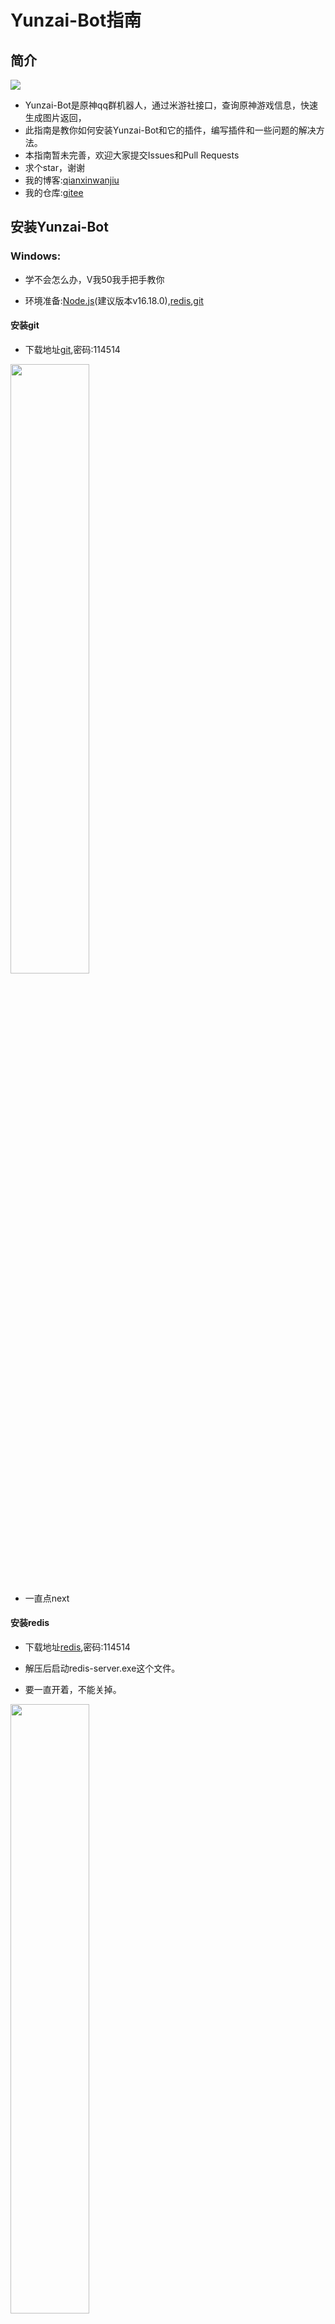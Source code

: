 # Yunzai-Bot指南

## 简介

[![](https://profile-counter.glitch.me/eihei/count.svg)](https://gitee.com/lin-zhi-xuan/eihei)
- Yunzai-Bot是原神qq群机器人，通过米游社接口，查询原神游戏信息，快速生成图片返回，
- 此指南是教你如何安装Yunzai-Bot和它的插件，编写插件和一些问题的解决方法。
- 本指南暂未完善，欢迎大家提交Issues和Pull Requests
- 求个star，谢谢
- 我的博客:[qianxinwanjiu](https://qianxinwanjiu.com/yunzai-bot-zhibei/)
- 我的仓库:[gitee](https://gitee.com/lin-zhi-xuan/eihei)

## 安装Yunzai-Bot

### Windows:

- 学不会怎么办，V我50我手把手教你

- 环境准备:[Node.js][nodejs](建议版本v16.18.0),[redis][redis],[git][git]

####  安装git

- 下载地址[git][git],密码:114514

<img src="picture/Windows/Windows-git.png" width="50%">

- 一直点next

#### 安装redis

- 下载地址[redis][redis],密码:114514

- 解压后启动redis-server.exe这个文件。

- 要一直开着，不能关掉。

<img src="picture/Windows/Windows-redis.png" width="50%">

#### 安装Yunzai-Bot本体

1. 新建一个文件夹(也可以不建)，命名随便，最好别用中文

2. 选个拉取方式:

**使用git-bash**

- 1.1 右键文件夹，选择git bash here

<img src="picture/Windows/Windows-gitbash.png" width="50%">

**使用原生自带终端**

- 2.1 进入你要安装Yunzai的文件夹

- 2.2 打开终端(在文件夹路径处将文件家路径改为cmd或者powershell)

3. 克隆项目

- 命令

```bash
git clone --depth=1 -b main https://gitee.com/Le-niao/Yunzai-Bot.git
```

<img src="picture/Windows/Windows-gitclone.png" width="50%">

4. 进入Yunzai目录

```bash
cd Yunzai-Bot 
```

<img src="picture/Windows/Windows-cd.png" width="50%">

5. 安装pnpm，已安装的可以跳过

```bash
npm install pnpm -g
```

- （因为我已经安装过了，所以就不放图了）

- 这里会发生的一些问题：
    输完卡住不动了怎么办？或者提示 `npm ERR！`？或者其他的报错？
    原因：你的服务器网络太差了，根本下载不动，没问题才怪了。
    解决方案：换源，执行命令来更换淘宝镜像源 `npm config set registry http://registry.npm.taobao.org` 然后再次执行安装 pnpm 的命令 `npm install pnpm -g`  
    就是可能有点后遗症，更换镜像源后有微小概率导致后续安装出现问题

6. 安装依赖

```bash
pnpm install -P
```

<img src="picture/Windows/Windows-pnpm.png" width="50%">

7. 运行（首次运行按提示输入登录）

```bash
node app
```

<img src="picture/Windows/Windows-nodeapp.png" width="50%">

- 如果觉得麻烦，可使用脚本：

>新建一个文件,把后缀改成bat,然后点击编辑

- 把下面代码复制进去，然后进行修改:

- 第一行中，第一个双引号无需填写，第二个双引号填写你redis路径
- 第二行填写你Yunzai-Bot根目录

```bat
start "" "C:/redis/redis-server.exe"
cd C:/Yunzai-Bot
node app
pause
```

- 改完后保存运行即可食用

### Linux

**前言**

- 小白不建议使用Linux部署！
- 不建议使用一键脚本！

#### Ubuntu教程

- 本教程博客地址:https://qianxinwanjiu.com/yunzai-bot-linux-ubuntu/

>本文的环境：
>纯净的Ubuntu（版本20.04）

1. 安装宝塔面板

- 为什么要安装宝塔面板？
- 因为便于管理文件（更改配置文件、上传面板图等）

>使用以下命令安装：

```bash
wget -O install.sh https://download.bt.cn/install/install-ubuntu_6.0.sh && sudo bash install.sh ed8484bec
```

>安装完成后，记得保存输出的面板地址和账号密码

<img src="picture/Ubuntu/Ubuntu-bt1.png" width="50%">

<img src="picture/Ubuntu/Ubuntu-bt2.png" width="50%">

2. 安装Nodejs与redis

- 打开面板地址，绑定手机号（如果你没有账号，请前往https://bt.cn/register.html注册）

- 登陆成功后，会显示一键安装页面，叉掉即可（不需要，因为不建站）

- 然后打开软件商店，搜索nodejs，找到nodejs版本管理器，

<img src="picture/Ubuntu/Ubuntu-bt3.png" width="50%">

- 点击安装

<img src="picture/Ubuntu/Ubuntu-bt4.png" width="50%">


- 点击安装即可

- 然后来到此界面，按下图所示操作

<img src="picture/Ubuntu/Ubuntu-bt5.png" width="50%">

- 建议使用v16.18.0

<img src="picture/Ubuntu/Ubuntu-bt6.png" width="50%">

- 安装好后，点击右侧的模块管理，来到下图所示界面，按图操作

<img src="picture/Ubuntu/Ubuntu-bt7.png" width="50%">

- 安装完成，回到软件商店，搜索redis，按下图操作

<img src="picture/Ubuntu/Ubuntu-bt8.png" width="50%">

3. 安装Yunzai
- 回到SSH终端，安装GIT，以便拉取仓库

- 执行以下命令：

```bash
sudo apt-get install git
```

<img src="picture/Ubuntu/Ubuntu-git.png" width="50%">

- 等待执行完成

- 然后拉取Yunzai，使用以下命令：

```bash
git clone --depth=1 -b main https://gitee.com/Le-niao/Yunzai-Bot.git
```

- 大致输出以下内容（没有ERR或error就不用管）

```log
Cloning into 'Yunzai-Bot'...
remote: Enumerating objects: 1073, done.
remote: Counting objects: 100% (1073/1073), done.
remote: Compressing objects: 100% (1053/1053), done.
remote: Total 1073 (delta 25), reused 911 (delta 2), pack-reused 0Receiving objects: 100% (1073/1073), 18.37 MiB | 9.07 MiB/s
Receiving objects: 100% (1073/1073), 27.20 MiB | 11.79 MiB/s, done.
Resolving deltas: 100% (25/25), done.
Updating files: 100% (992/992), done.
```

- 然后cd进Yunzai根目录

```bash
cd Yunzai-Bot
```

- pnpm安装过了，所以直接执行

```bash
pnpm install -P
```

输出大致如下

```log
 WARN  deprecated uuid@3.4.0: Please upgrade  to version 7 or higher.  Older versions may use Math.random() in certain circumstances, which is known to be problematic.  See https://v8.dev/blog/math-random for details.
Packages: +362
+++++++++++++++++++++++++++++++++++++++++++++++++++++++++++++++++++++++++++++++++++++++++++++++++++++++++++++++++++++++++++++++++++++++++++++++++
Packages are hard linked from the content-addressable store to the virtual store.
  Content-addressable store is at: /root/.local/share/pnpm/store/v3
  Virtual store is at:             node_modules/.pnpm
Progress: resolved 498, reused 497, downloaded 0, added 362, done

dependencies:
+ art-template 4.13.2
+ chalk 5.0.1
+ chokidar 3.5.3
+ https-proxy-agent 5.0.1
+ inquirer 8.2.4
+ lodash 4.17.21
+ log4js 6.5.2
+ md5 2.3.0
+ moment 2.29.3
+ node-fetch 3.2.6
+ node-schedule 2.1.0
+ node-xlsx 0.21.0
+ oicq 2.3.1
+ patch-package 6.5.0
+ pm2 5.2.0
+ puppeteer 13.7.0
+ redis 4.1.0
+ yaml 2.1.1

devDependencies: skipped

Done in 13.5s
```

<img src="picture/Ubuntu/Ubuntu-pnpm.png" width="50%">

- 记住！WARN不要惊慌，看到ERR或者error才是你需要解决的

- 然后node app启动机器人，按提示操作即可

#### CentOS教程:

- 本教程地址:https://qianxinwanjiu.com/yunzai-linux-centos/#comment-29
- 前提条件
- 首先，请确保你的环境完全干净，不支持已部署项目的机器（易翻车）

- 本文示例系统：CentOS 7.9.2111

- 开始安装
- 安装Nodejs
- 先安装dnf

```bash
yum install -y dnf
```

<img src="picture/CentOS/CentOS-dnf.png" width="50%">

- 使用dnf安装fedora的epel-release插件

```bash
dnf install epel-release
```

- 将存储库加到系统中

```bash
curl -fsSL https://rpm.nodesource.com/setup_16.x | sudo bash -
```

- 安装nodejs，推荐大版本号16

```bash
dnf module install nodejs:16 -y
```

<img src="picture/CentOS/CentOS-nodejs.png" width="50%">

- 然后测试是否正确安装

```bash
node -v
```

- 输出以下即为成功安装

```log
[root@CentOS7.9.2111 ~]# node -v
v16.19.0
```

<img src="picture/CentOS/CentOS-node-v.png" width="50%">

- 安装redis
- 使用以下命令安装并启动redis

```bash
yum -y install redis && redis-server --daemonize yes
```

- 如果像下图一样报错，那么是你没安装epel，返回上文查看命令

<img src="picture/CentOS/CentOS-error.png" width="50%">

- 安装GIT

```bash
dnf install git -y
```

- 克隆仓库
- 使用以下命令克隆仓库

- 国内服务器（Gitee源）

```bash
git clone --depth=1 -b main https://gitee.com/Le-niao/Yunzai-Bot.git
```

- 国外服务器（GitHub源）

```bash
git clone --depth=1 -b main https://github.com/Le-niao/Yunzai-Bot.git
```

<img src="picture/CentOS/CentOS-git.png" width="50%">

- 安装依赖
- cd进Yunzai根目录（别告诉我你不会cd）

```bash
cd Yunzai-Bot
```

- 然后安装pnpm(-g表示全局)

```bash
npm install pnpm -g
```

<img src="picture/CentOS/CentOS-npm.png" width="50%">

- 用pnpm安装依赖

```bash
pnpm install -P
```

<img src="picture/CentOS/CentOS-pnpm.png" width="50%">

- 还需要安装Chrome依赖库

```bash
yum install pango.x86_64 libXcomposite.x86_64 libXcursor.x86_64 libXdamage.x86_64 libXext.x86_64 libXi.x86_64 libXtst.x86_64 cups-libs.x86_64 libXScrnSaver.x86_64 libXrandr.x86_64 GConf2.x86_64 alsa-lib.x86_64 atk.x86_64 gtk3.x86_64 -y && yum install libdrm libgbm libxshmfence -y && yum install nss -y && yum update nss -y
```

<img src="picture/CentOS/CentOS-Chrome.png" width="50%">

- 安装中文字体，顺便把系统语言切换为中文

```bash
yum groupinstall fonts -y
```

<img src="picture/CentOS/CentOS-zh_CN1.png" width="50%">

- 然后查看当前系统所有语言包

```bash
locale -a
```

<img src="picture/CentOS/CentOS-zh_CN2.png" width="50%">

- 往下翻，找到zh_CN.utf-8

<img src="picture/CentOS/CentOS-zh_CN3.png" width="50%">

- 切换

```bash
localectl set-locale LANG=zh_CN.UTF-8
```

<img src="picture/CentOS/CentOS-zh_CN4.png" width="50%">

- 然后重启

- 启动Yunzai并按提示操作即可

```bash
node app
```

<img src="picture/CentOS/CentOS-nodeapp.png" width="50%">

## 基础操作

- 启动云崽： `node app`

- 查看日志： `pnpm run log`

- 后台运行： `pnpm start`

- 关闭云崽： 对着机器人发送 `#关机`，或者在关掉云崽运行窗口

- 功能列表： `#帮助`,`#插件名称+帮助`

- 更新云崽： `#全部更新`,`#强制更新`，`#更新`,`git pull`

- 重置云崽的部分设置(QQ 号，主人 QQ 等)： `pnpm run login`

---

## 目录说明

| 目录                     | 说明                           |
| ------------------------ | ------------------------------ |
| config\config\qq.yaml    | 可以修改登录方式，QQ 号        |
| config\config\redis.yaml | redis的设置（非必要别修改）        |
| config\config\other.yaml | 可以修改主人 QQ                |
| data\face                | 存放添加表情的位置             |
| data\MysCookie           | 存放 cookie 的位置             |
| logs\                    | 存放日志文件的位置              |
| plugins\example          | 存放 js 插件的位置             |
| Yunzai-Bot\plugins       | 存放大型插件的位置，如喵喵插件 |

## ffmpeg安装教程

1. 先下载压缩包
- ffmpeg下载链接[☞ffmpeg][ffmpeg],密码114514

2. 下载完后解压,位置随便

3. 之后找到ffmpeg.exe和ffprobe.exe,复制文件路径

<img src="picture/ffmpeg/ffmpeg-1.png" width="50%">

4. 填写路径,有两种方法。

**直接修改配置文件**

- 之后找到配置文件,如下图

<img src="picture/ffmpeg/ffmpeg-2.png" width="50%">

- 最后把路径粘贴到下图的位置(注意:冒号后面有空格)

<img src="picture/ffmpeg/ffmpeg-3.png" width="50%">

**锅巴里面设置**

1. 先登陆锅巴

2. 然后点配置管理-->基础配置

3. 把路径粘贴进去

4. 最后点保存

<img src="picture/ffmpeg/ffmpeg-4.png" width="50%">

>注意事项:
>路径不能有空格，必须用单引号，必须用反斜杠。
>有些时候日志提示 `请检查ffmpeg配置` 可能是插件本身的问题，而不是你的 ffmpeg 没配置好

## 插件安装教程

- 注：均为V3插件

### [锅巴插件](https://gitee.com/guoba-yunzai/guoba-plugin) 

- 主要提供云崽的网页端后台管理界面功能
- 安装教程：
- 第 1 步：下载插件

- 在云崽根目录下打开终端，运行

```bash
git clone --depth=1 https://gitee.com/guoba-yunzai/guoba-plugin.git ./plugins/Guoba-Plugin/
```

- 第 2 步：安装依赖

> 注：如果你不是通过`pnpm`安装的云崽，那么请【**不要**】使用此方式，请看`方式2`

如果你是使用`pnpm`安装的云崽，那么只需要在云崽根目录下运行此命令即可：

```bash
pnpm install --filter=guoba-plugin
```

> 注：请务必直接复制提供的命令，否则可能会导致依赖丢失的情况，若发生需自行重新安装。<br>
> `--filter=guoba-plugin`：只安装`guoba-plugin`下的依赖，其他依赖不处理，防止丢失。

- 第 3 步：运行插件

依赖安装完毕之后，直接运行即可，默认运行端口号是：50831

> 可在 config/application.yaml 中修改

启动完成之后，可以在控制台中看到网页地址，复制到浏览器中即可访问。

如果访问不到，请发送`#锅巴帮助`指令获取帮助。

### [喵喵插件 (miao-plugin)](https://gitee.com/yoimiya-kokomi/miao-plugin)

- Miao-Plugin是一个Yunzai-Bot的升级插件，提供包括角色查询等升级功能。

- 具体功能可在安装插件后 通过 #喵喵帮助 进行查看。如需进行设置可通过 #喵喵设置 命令进行管理。

- 推荐使用git进行安装，以方便后续升级。在Yunzai根目录夹打开终端，运行

-  使用gitee

```bash
git clone https://gitee.com/yoimiya-kokomi/miao-plugin.git ./plugins/miao-plugin/
```

- 进行安装。建议使用上述命令进行安装，以便于后续更新。 管理员发送`#喵喵更新`即可自动更新

### [抽卡插件 (flower-plugin)](https://gitee.com/Nwflower/flower-plugin)

- flower-plugin是一个适用于V3版本Yunzai-Bot的原神图鉴插件包，主要提供拓展抽卡功能，意在不修改本体抽卡卡池信息的情况下提供自定义卡池的拓展

- 在Yunzai-Bot根目录下，运行cmd，输入以下指令

```bash
git clone --depth=1 https://gitee.com/Nwflower/flower-plugin.git ./plugins/flower-plugin/
```

### py插件

- 我个人的建议是：
- 别去费精力装了
- 直接装个nonebot吧
- 换个登录端口实现1号俩机器人

### [单个js格式插件通用安装方法](https://gitee.com/yhArcadia/Yunzai-Bot-plugins-index?_from=gitee_search#js%E6%8F%92%E4%BB%B6%E7%B4%A2%E5%BC%95)

- 超级简单，只要把插件下载好后放入 `Yunzai-bot/plugins/example` 里即可 
<img src="picture/wenti/js-plugins.png" width="100%">


## 问题解答

- 遇到问题怎么办
  - 先不要急着问
  - 重启一下试试
  - 重装一下试试
  - 换台设备试试
  - 用这个试试https://baidu.com
  - 实在不行就别搞了
  - 把后台报错日志截图，并准备好充足的问题描述(态度要好)

<img src="picture/wenti/wenti2.png" width="50%">

  - 将后台报错日志截图和完整的问题描述发到群里。
  - 等待有人为你解答

<img src="picture/wenti/wenti1.png" width="50%">

- cookie 绑定失败？

  - 先把云崽 `#强制更新` 一下 
  - 然后重新获取cookie

- 装完 node 但是还是提示 `npm:command not found`

  - 没配置环境变量而已
  - 请自行百度搜索 `Windows环境变量设置`
  - 在用户环境变量的 Path 变量中点击编辑，添加 `C:\Program Files\nodejs` 与 `C:\Users\把这段中文替换成你自己的用户名\AppData\Roaming\npm` 字段
  - 重启电脑即可食用

- 签到显示 `验证码失败` ?

  - 问得好，好问题
  - 太正常不过，这个问题无解，有解决方法的请私发我
  - 至于什么时候会好嘛，我也不知道，你问大伟哥去

- 提示 `qq版本过低` ？

  - <img src="picture/wenti/qq.png" width="50%"> <br>此图来源于喵喵插件群

  - 记得多试几次
  - 亲测有效

- 提示 `请配置公共ck` ？

  - 字面意思，`#配置公共ck`然后把你的ck发给机器人
  - 或者`#使用全部ck`

- 公共 ck 查询次数已用完，暂无法查询新 uid？

  - 不用慌，再绑定一个就是了
  - 或者 `#使用全部ck`

- <img src="picture/wenti/redis.png" width="50%"> <br> MISCONF Redis is configured to save RDB snapshots

  - 控制面板->系统和安全->系统->高级系统设置->高级选项卡下方第一个卡片“性能”里的设置按钮->高级选项卡->虚拟内存->更改->勾选最上方自动管理所有驱动器的分页文件大小->重启电脑

- 机器人进群自动退了怎么办

  - 锅巴插件->配置管理->其它->退群人数改成 0 就行

- 如何删除插件?

  - 在 `Yunzai-bot/plugins` 文件夹里找到对应的插件右键删除即可，
  - 注：如果是插件包需要把整个文件夹都删掉

- 如何关闭入群欢迎?

  - 在 `Yunzai-bot/plugins/example` 文件夹里找到入群欢迎插件，右键删除，或者在锅巴插件中进行配置

- 机器人被冻结了，怎么办？

  - 号封了而已，没啥好办法，能解封就解不能解可以多备几个小号。关闭私聊，减少冻结频率。

- xx 功能报错，xx 功能异常？机器人打不开? 机器人坏了?
  - 重装吧兄弟
  - 也可以不重装：重置云崽步骤(数据会保留)：在云崽根目录下打开 git bash 输入`git pull`，然后再`git reset --hard origin/main`，最后再手动重启即可解决。

- 喵喵插件的 `#xx照片` `xx图片` 功能用不了？

 把 `Yunzai-Bot/plugins/miao-plugin/resources` 的 `character-img` 文件复制一份到 `Yunzai-Bot/plugins/miao-plugin/resources/miao-res-plus` 里就好了

- 机器人群聊消息发不出去，但是私聊正常？

  - 这是触发了 QQ 新版群聊风控，私聊机器人发送 <https://accounts.qq.com/safe/message/unlock?lock_info=5_5> 然后拿出你的手机，并登录机器人的手机 QQ，从机器人的手机 QQ 里打开个链接，验证就行了。

- 十连次数怎么修改？

  - [锅巴插件]里可以配置

- 服务器推荐？

  - 平时服务器都会比较贵，只有新用户和购物节会特别便宜，所以大家各凭本事吧，反正只要服务器能联网就能搭这个机器人。
  - 这里我推荐:[☞秋叶云][qiuyeyun]

- 插件除了这些还有别的吗
  - 更多的插件都在云崽官方群里，但是官方群它不对外开放...
  - 或者你可以学学自己写插件
  -不会？，那就看下面的教程吧


## 常用链接

>下载链接（均为网盘）有密码的均为114514

- redis下载链接:[☞redis][redis]
- git下载链接:[☞git][git]
- node.js下载链接:[☞node.js][nodejs]
- python3.8下载链接[☞python3.8][python]
- ffmpeg下载链接[☞ffmpeg][ffmpeg]
- 滑块验证助手下载链接[☞滑块验证][滑块验证]

>你一定用的上的地址

- 官方文档地址:[☞Yunzai-Bot][Yunzai-Bot]
- Yunzai-Bot插件库：[☞Github](https://gitee.com/yhArcadia/Yunzai-Bot-plugins-index)/[☞Gitee](https://gitee.com/yhArcadia/Yunzai-Bot-plugins-index)
- Yunzai-Bot（V3）：[☞Github](https://gitee.com/Le-niao/Yunzai-Bot)/[☞Gitee](https://gitee.com/Le-niao/Yunzai-Bot) 
- Yunzai-Bot（V2）：[☞Github](https://gitee.com/yoimiya-kokomi/Yunzai-Bot)/[☞Gitee](https://gitee.com/yoimiya-kokomi/Yunzai-Bot) 

## Yunzai-Bot插件教学

- 推荐使用vccode编写[☞下载][vccode]
 
### 单个的js插件

- [oicq][oicq]
- 先新建一个文件，命名为Helloworld.js
- <u>命名可以改的，最好别用中文，改命名时要记得把下面的类名改了(大小写得一样)</u>

#### 输出Hello，world！

- 代码示例

```javascript
//引入Yunzai插件功能
import plugin from '../../../../../lib/plugins/plugin.js'

//导出  类  类名===文件名 继承  插件类  
export class Helloworld extends plugin {
    constructor() {
        super({
            //后端信息
            name: 'Helloworld',//插件名字，可以随便写
            dsc: 'Helloworld',//插件介绍，可以随便写
            event: 'message',//这个直接复制即可，别乱改
            priority: 250,//执行优先级：数值越低越6
            rule: [
                {
                    //正则:也就是触发指令
                    reg: '^#你好$',
                    //函数:触发上面指令后调用的函数
                    fnc: 'Helloworld'
                }
            ]
        });
    };

    //函数
    async Helloworld(e) {
        e.reply("Hello, world!");//输出Hello，world！
        //阻止消息不再往下
        return;
    };
};
```

#### reply函数的多种用法

1. 直接发送内容：

```javascript
    //发送内容:
    e.reply("Hello, world!");
```

2. 是否引用回复：

```javascript
//是否引用回复:
e.reply("Hello, world!", true);//false为不引用，true为引用
```

3. 群聊是否撤回消息：

```javascript
//群聊是否撤回消息:
e.reply("Hello, world!", false, { recallMsg: 5 });//最大120秒后撤回，0则不处理
```

4. 是否at用户:

```javascript
//是否at用户:
e.reply("Hello, world!", false, { recallMsg: 0 }, true);//false为不at用户，true为at用户
```

#### 如何使用回复组件

- 代码示例

```javascript
//引入Yunzai插件功能
import plugin from '../../../../../lib/plugins/plugin.js'

//导出  类  类名:要与文件名一致 继承  插件类  
export class Helloworld extends plugin {
    constructor() {
        super({
            //后端信息
            name: 'Helloworld',//插件名字，可以随便写
            dsc: 'Helloworld',//插件介绍，可以随便写
            event: 'message',//这个直接复制即可，别乱改
            priority: 250,//执行优先级：数值越低越6
            rule: [
                {
                    //正则:也就是触发指令
                    reg: '^#你干嘛诶哟$',
                    //函数:触发上面指令后调用的函数
                    fnc: 'Helloworld'
                }
            ]
        });
    };

    //函数
    async Helloworld(e) {
        /** 设置上下文，后续接收到内容会执行hei方法 */
        this.setContext('hei');
        //发送消息
        e.reply("1+1=?");
    }

    //回复函数
    async hei(e) {
        //获取消息
        let xiaoxi = e.message;
        //判断消息
        if (xiaoxi == 3) {   //是
            //回复
            e.reply("回答正确")
            //结束上下文
            this.finish('hei')
        }
        else {               //否
            //回复
            e.reply("回答错误")
            //再次使用执行hei方法 
            this.setContext('hei')
        }
    }
};
```

#### 各式的判断

预计...没有预计（开学随缘更新）

### 交流群
|  群名  |      群号     |
|--------|--------------|
|[原神交流][qq]|773089934|

### 赞助

- 编写不易

- [欸嘿爱发电](https://afdian.net/a/20091124eihei)
- [qianxinwanjiu爱发电](https://afdian.net/a/qianxinwanjiu)

## 开学通知

- 我已开学，以后随缘更新






[Yunzai]: https://gitee.com/Le-niao/Yunzai-Bot
[Yunzai-Bot]: https://docs.yunzai.org/
[redis]: https://wwrl.lanzouw.com/iB1f70hizgxa
[git]: https://wwrl.lanzouw.com/iBjDY0hizgre
[nodejs]: http://nodejs.cn/download/
[vccode]: https://code.visualstudio.com/
[plugins]: https://gitee.com/yhArcadia/Yunzai-Bot-plugins-index
[python]: https://wwrl.lanzouw.com/iK7uS0ixl0fi
[ffmpeg]: https://wwrl.lanzouw.com/
[滑块验证]: https://maupdate.rainchan.win/txcaptcha.apk
[qiuyeyun]: https://qiuye.cloud/
[oicq]: https://github.com/takayama-lily/oicq
[qq]: https://qm.qq.com/cgi-bin/qm/qr?k=Cu1TnfTNNOdhx0lv17qbnTzp9lhOy_dJ&jump_from=webapi&authKey=8cmxRdVRamzJn0xPI2yet1a//X16faoVcTqD6P2vn/PIgJECkquiq8dyEoSgUJKt